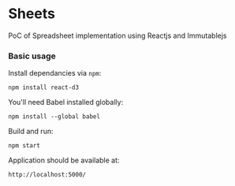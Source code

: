 # Sheets

PoC of Spreadsheet implementation using Reactjs and Immutablejs

### Basic usage

Install dependancies via `npm`:

`npm install react-d3`

You'll need Babel installed globally:

`npm install --global babel`

Build and run:

`npm start`

Application should be available at:

`http://localhost:5000/`
